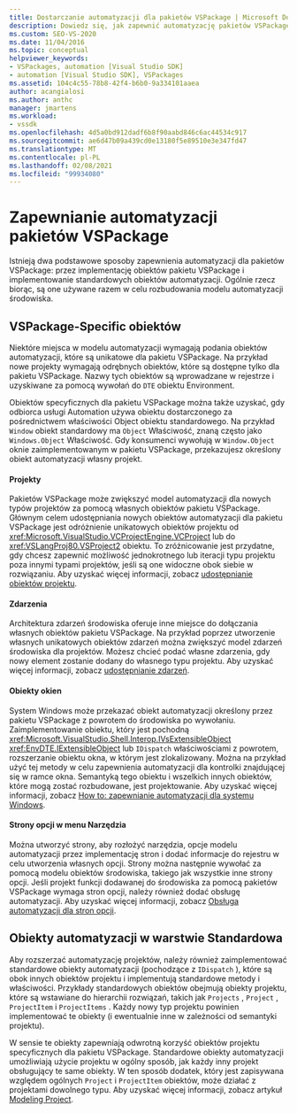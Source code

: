 ```yaml
---
title: Dostarczanie automatyzacji dla pakietów VSPackage | Microsoft Docs
description: Dowiedz się, jak zapewnić automatyzację pakietów VSPackage przez implementację obiektów pakietu VSPackage i implementujących standardowe obiekty automatyzacji.
ms.custom: SEO-VS-2020
ms.date: 11/04/2016
ms.topic: conceptual
helpviewer_keywords:
- VSPackages, automation [Visual Studio SDK]
- automation [Visual Studio SDK], VSPackages
ms.assetid: 104c4c55-78b8-42f4-b6b0-9a334101aaea
author: acangialosi
ms.author: anthc
manager: jmartens
ms.workload:
- vssdk
ms.openlocfilehash: 4d5a0bd912dadf6b8f90aabd846c6ac44534c917
ms.sourcegitcommit: ae6d47b09a439cd0e13180f5e89510e3e347fd47
ms.translationtype: MT
ms.contentlocale: pl-PL
ms.lasthandoff: 02/08/2021
ms.locfileid: "99934080"
---
```

# <a name="providing-automation-for-vspackages"></a>Zapewnianie automatyzacji pakietów VSPackage
Istnieją dwa podstawowe sposoby zapewnienia automatyzacji dla pakietów VSPackage: przez implementację obiektów pakietu VSPackage i implementowanie standardowych obiektów automatyzacji. Ogólnie rzecz biorąc, są one używane razem w celu rozbudowania modelu automatyzacji środowiska.

## <a name="vspackage-specific-objects"></a>VSPackage-Specific obiektów
 Niektóre miejsca w modelu automatyzacji wymagają podania obiektów automatyzacji, które są unikatowe dla pakietu VSPackage. Na przykład nowe projekty wymagają odrębnych obiektów, które są dostępne tylko dla pakietu VSPackage. Nazwy tych obiektów są wprowadzane w rejestrze i uzyskiwane za pomocą wywołań do `DTE` obiektu Environment.

 Obiektów specyficznych dla pakietu VSPackage można także uzyskać, gdy odbiorca usługi Automation używa obiektu dostarczonego za pośrednictwem właściwości Object obiektu standardowego. Na przykład `Window` obiekt standardowy ma `Object` Właściwość, znaną często jako `Windows.Object` Właściwość. Gdy konsumenci wywołują w `Window.Object` oknie zaimplementowanym w pakietu VSPackage, przekazujesz określony obiekt automatyzacji własny projekt.

#### <a name="projects"></a>Projekty
 Pakietów VSPackage może zwiększyć model automatyzacji dla nowych typów projektów za pomocą własnych obiektów pakietu VSPackage. Głównym celem udostępniania nowych obiektów automatyzacji dla pakietu VSPackage jest odróżnienie unikatowych obiektów projektu od <xref:Microsoft.VisualStudio.VCProjectEngine.VCProject> lub do <xref:VSLangProj80.VSProject2> obiektu. To zróżnicowanie jest przydatne, gdy chcesz zapewnić możliwość jednokrotnego lub iteracji typu projektu poza innymi typami projektów, jeśli są one widoczne obok siebie w rozwiązaniu. Aby uzyskać więcej informacji, zobacz [udostępnianie obiektów projektu](../../extensibility/internals/exposing-project-objects.md).

#### <a name="events"></a>Zdarzenia
 Architektura zdarzeń środowiska oferuje inne miejsce do dołączania własnych obiektów pakietu VSPackage. Na przykład poprzez utworzenie własnych unikatowych obiektów zdarzeń można zwiększyć model zdarzeń środowiska dla projektów. Możesz chcieć podać własne zdarzenia, gdy nowy element zostanie dodany do własnego typu projektu. Aby uzyskać więcej informacji, zobacz [udostępnianie zdarzeń](../../extensibility/internals/exposing-events-in-the-visual-studio-sdk.md).

#### <a name="window-objects"></a>Obiekty okien
 System Windows może przekazać obiekt automatyzacji określony przez pakietu VSPackage z powrotem do środowiska po wywołaniu. Zaimplementowanie obiektu, który jest pochodną <xref:Microsoft.VisualStudio.Shell.Interop.IVsExtensibleObject> <xref:EnvDTE.IExtensibleObject> lub `IDispatch` właściwościami z powrotem, rozszerzanie obiektu okna, w którym jest zlokalizowany. Można na przykład użyć tej metody w celu zapewnienia automatyzacji dla kontrolki znajdującej się w ramce okna. Semantyką tego obiektu i wszelkich innych obiektów, które mogą zostać rozbudowane, jest projektowanie. Aby uzyskać więcej informacji, zobacz [How to: zapewnianie automatyzacji dla systemu Windows](../../extensibility/internals/how-to-provide-automation-for-windows.md).

#### <a name="options-pages-on-the-tools-menu"></a>Strony opcji w menu Narzędzia
 Można utworzyć strony, aby rozłożyć narzędzia, opcje modelu automatyzacji przez implementację stron i dodać informacje do rejestru w celu utworzenia własnych opcji. Strony można następnie wywołać za pomocą modelu obiektów środowiska, takiego jak wszystkie inne strony opcji. Jeśli projekt funkcji dodawanej do środowiska za pomocą pakietów VSPackage wymaga stron opcji, należy również dodać obsługę automatyzacji. Aby uzyskać więcej informacji, zobacz [Obsługa automatyzacji dla stron opcji](../../extensibility/internals/automation-support-for-options-pages.md).

## <a name="standard-automation-objects"></a>Obiekty automatyzacji w warstwie Standardowa
 Aby rozszerzać automatyzację projektów, należy również zaimplementować standardowe obiekty automatyzacji (pochodzące z `IDispatch` ), które są obok innych obiektów projektu i implementują standardowe metody i właściwości. Przykłady standardowych obiektów obejmują obiekty projektu, które są wstawiane do hierarchii rozwiązań, takich jak `Projects` , `Project` , `ProjectItem` i `ProjectItems` . Każdy nowy typ projektu powinien implementować te obiekty (i ewentualnie inne w zależności od semantyki projektu).

 W sensie te obiekty zapewniają odwrotną korzyść obiektów projektu specyficznych dla pakietu VSPackage. Standardowe obiekty automatyzacji umożliwiają użycie projektu w ogólny sposób, jak każdy inny projekt obsługujący te same obiekty. W ten sposób dodatek, który jest zapisywana względem ogólnych `Project` i `ProjectItem` obiektów, może działać z projektami dowolnego typu. Aby uzyskać więcej informacji, zobacz artykuł [Modeling Project](../../extensibility/internals/project-modeling.md).
